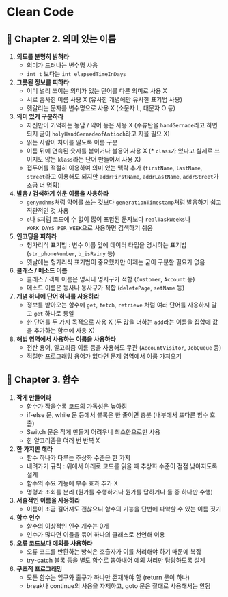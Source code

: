 # Clean Code

## :ticket: Chapter 2. 의미 있는 이름
1. **의도를 분명히 밝혀라**
    * 의미가 드러나는 변수명 사용
    * ```int t``` 보다는 ```int elapsedTimeInDays```
2. **그릇된 정보를 피하라**
    * 이미 널리 쓰이는 의미가 있는 단어를 다른 의미로 사용 X
    * 서로 흡사한 이름 사용 X (유사한 개념에만 유사한 표기법 사용)
    * 헷갈리는 문자를 변수명으로 사용 X (소문자 L, 대문자 O 등)
3. **의미 있게 구분하라**
    * 자신만이 기억하는 농담 / 약어 등은 사용 X (수류탄을 ```handGernade```라고 하면 되지 굳이 ```holyHandGernadeofAntioch```라고 지을 필요 X)
    * 읽는 사람이 차이를 알도록 이름 구분
    * 이름 뒤에 연속된 숫자를 붙이거나 불용어 사용 X (* ```class```가 있다고 실제로 쓰이지도 않는 ```klass```라는 단어 만들어서 사용 X)
    * 접두어를 적절히 이용하여 의미 있는 맥락 추가 (```firstName```, ```lastName```, ```street```라고 이용해도 되지만 ```addrFirstName```, ```addrLastName```, ```addrStreet```가 조금 더 명확)
4. **발음 / 검색하기 쉬운 이름을 사용하라**
    * ```genymdhms```처럼 약어를 쓰는 것보다 ```generationTimestamp```처럼 발음하기 쉽고 직관적인 것 사용
    * ```e```나 ```5```처럼 코드에 수 없이 많이 포함된 문자보다 ```realTaskWeeks```나 ```WORK_DAYS_PER_WEEK```으로 사용하면 검색하기 쉬움
5. **인코딩을 피하라**
    * 헝가리식 표기법 : 변수 이름 앞에 데이터 타입을 명시하는 표기법 (```str_phoneNumber```, ```b_isRainy``` 등)
    * 옛날에는 헝가리식 표기법이 중요했지만 이제는 굳이 구분할 필요가 없음
6. **클래스 / 메소드 이름**
    * 클래스 / 객체 이름은 명사나 명사구가 적합 (```Customer```, ```Account``` 등)
    * 메소드 이름은 동사나 동사구가 적합 (```deletePage```, ```setName``` 등)
7. **개념 하나에 단어 하나를 사용하라**
    * 정보를 받아오는 함수에 ```get```, ```fetch```, ```retrieve``` 처럼 여러 단어를 사용하지 말고 ```get``` 하나로 통일
    * 한 단어를 두 가지 목적으로 사용 X (두 값을 더하는 ```add```라는 이름을 집합에 값을 추가하는 함수에 사용 X)
8. **해법 영역에서 사용하는 이름을 사용하라**
    * 전산 용어, 알고리즘 이름 등을 사용해도 무관 (```AccountVisitor```, ```JobQueue``` 등)
    * 적절한 프로그래밍 용어가 없다면 문제 영역에서 이름 가져오기


## :slot_machine: Chapter 3. 함수
1. **작게 만들어라**
    * 함수가 작을수록 코드의 가독성은 높아짐
    * if-else 문, while 문 등에서 블록은 한 줄이면 충분 (내부에서 또다른 함수 호출)
    * Switch 문은 작게 만들기 어려우니 최소한으로만 사용
    * 한 알고리즘을 여러 번 반복 X
2. **한 가지만 해라**
    * 함수 하나가 다루는 추상화 수준은 한 가지
    * 내려가기 규칙 : 위에서 아래로 코드를 읽을 때 추상화 수준이 점점 낮아지도록 설계
    * 함수의 주요 기능에 부수 효과 추가 X
    * 명령과 조회를 분리 (뭔가를 수행하거나 뭔가를 답하거나 둘 중 하나만 수행)
3. **서술적인 이름을 사용하라**
    * 이름이 조금 길어져도 괜찮으니 함수의 기능을 단번에 파악할 수 있는 이름 짓기
4. **함수 인수**
    * 함수의 이상적인 인수 개수는 0개
    * 인수가 많다면 이들을 묶어 하나의 클래스로 선언해 이용
5. **오류 코드보다 예외를 사용하라**
    * 오류 코드를 반환하는 방식은 호출자가 이를 처리해야 하기 때문에 복잡
    * try-catch 블록 등을 별도 함수로 뽑아내어 예외 처리만 담당하도록 설계
6. **구조적 프로그래밍**
    * 모든 함수는 입구와 출구가 하나만 존재해야 함 (return 문이 하나)
    * break나 continue의 사용을 자제하고, goto 문은 절대로 사용해서는 안됨
